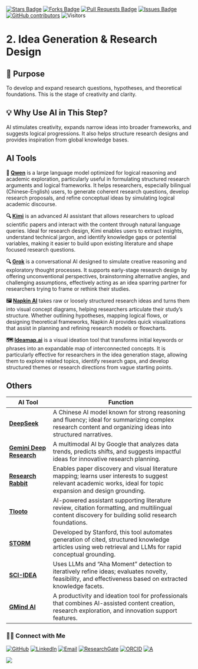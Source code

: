 <a href="https://github.com/drshahizan/short-course/stargazers"><img src="https://img.shields.io/github/stars/drshahizan/short-course" alt="Stars Badge"/></a>
<a href="https://github.com/drshahizan/short-course/network/members"><img src="https://img.shields.io/github/forks/drshahizan/short-course" alt="Forks Badge"/></a>
<a href="https://github.com/drshahizan/short-course/pulls"><img src="https://img.shields.io/github/issues-pr/drshahizan/short-course" alt="Pull Requests Badge"/></a>
<a href="https://github.com/drshahizan/short-course"><img src="https://img.shields.io/github/issues/drshahizan/short-course" alt="Issues Badge"/></a>
<a href="https://github.com/drshahizan/short-course/graphs/contributors"><img alt="GitHub contributors" src="https://img.shields.io/github/contributors/drshahizan/short-course?color=2b9348"></a>
![Visitors](https://api.visitorbadge.io/api/visitors?path=https%3A%2F%2Fgithub.com%2Fdrshahizan%2Fshort-course&labelColor=%23d9e3f0&countColor=%23697689&style=flat)

# 2. Idea Generation & Research Design

## 🔸 Purpose
To develop and expand research questions, hypotheses, and theoretical foundations. This is the stage of creativity and clarity.

## 💡 Why Use AI in This Step?
AI stimulates creativity, expands narrow ideas into broader frameworks, and suggests logical progressions. It also helps structure research designs and provides inspiration from global knowledge bases.

## AI Tools

**🧮 [Qwen](./ai/qwen.md)** is a large language model optimized for logical reasoning and academic exploration, particularly useful in formulating structured research arguments and logical frameworks. It helps researchers, especially bilingual (Chinese-English) users, to generate coherent research questions, develop research proposals, and refine conceptual ideas by simulating logical academic discourse.

**🔍 [Kimi](./ai/kimi.md)** is an advanced AI assistant that allows researchers to upload scientific papers and interact with the content through natural language queries. Ideal for research design, Kimi enables users to extract insights, understand technical jargon, and identify knowledge gaps or potential variables, making it easier to build upon existing literature and shape focused research questions.

**🔍 [Grok](./ai/grok.md)** is a conversational AI designed to simulate creative reasoning and exploratory thought processes. It supports early-stage research design by offering unconventional perspectives, brainstorming alternative angles, and challenging assumptions, effectively acting as an idea sparring partner for researchers trying to frame or rethink their studies.

**🖼️ [Napkin AI](./ai/napkin.md)** takes raw or loosely structured research ideas and turns them into visual concept diagrams, helping researchers articulate their study’s structure. Whether outlining hypotheses, mapping logical flows, or designing theoretical frameworks, Napkin AI provides quick visualizations that assist in planning and refining research models or flowcharts.

**🗺️ [Ideamap.ai](./ai/ideamap.md)** is a visual ideation tool that transforms initial keywords or phrases into an expandable map of interconnected concepts. It is particularly effective for researchers in the idea generation stage, allowing them to explore related topics, identify research gaps, and develop structured themes or research directions from vague starting points.

## Others
| AI Tool                                                                                                      | Function |
| ---------------------------------------------------------------------------------------------------------------- | ---------------------------------------------------------------------------------------------------------------------------------------------------------------- |
| [**DeepSeek**](https://www.deepseek.com/)              | A Chinese AI model known for strong reasoning and fluency; ideal for summarizing complex research content and organizing ideas into structured narratives.       |
| [**Gemini Deep Research**](https://gemini.google/overview/deep-research)         | A multimodal AI by Google that analyzes data trends, predicts shifts, and suggests impactful ideas for innovative research planning.                             |
| [**Research Rabbit**](https://www.researchrabbit.ai/)                                                            | Enables paper discovery and visual literature mapping; learns user interests to suggest relevant academic works, ideal for topic expansion and design grounding. |
| [**Tlooto**](https://tlooto.com/)                                                               | AI-powered assistant supporting literature review, citation formatting, and multilingual content discovery for building solid research foundations.              |
| [**STORM**](https://en.wikipedia.org/wiki/STORM_%28AI_Tool%29)                                                   | Developed by Stanford, this tool automates generation of cited, structured knowledge articles using web retrieval and LLMs for rapid conceptual grounding.       |
| [**SCI-IDEA**](https://arxiv.org/abs/2503.19257)                                                                 | Uses LLMs and “Aha Moment” detection to iteratively refine ideas; evaluates novelty, feasibility, and effectiveness based on extracted knowledge facets.         |
| [**GMind AI**](https://en.wikipedia.org/wiki/GMind_AI)                                                           | A productivity and ideation tool for professionals that combines AI-assisted content creation, research exploration, and innovation support features.            |


### 🙌🏻 Connect with Me
<p align="left">
    <a href="https://github.com/drshahizan" target="_blank"><img alt="GitHub" src="https://img.shields.io/badge/-@drshahizan-181717?style=flat-square&logo=GitHub&logoColor=white"></a>
    <a href="https://www.linkedin.com/in/drshahizan" target="_blank"><img alt="LinkedIn" src="https://img.shields.io/badge/-drshahizan-blue?style=flat-square&logo=Linkedin&logoColor=white&link=https://www.linkedin.com/in/drshahizan/"></a>
    <a href="mailto:shahizan@utm.my" target="_blank"><img alt="Email" src="https://img.shields.io/badge/-shahizan@utm.my-c14438?style=flat-square&logo=Gmail&logoColor=white&link=mailto:shahizan@utm.my.com"></a>
    <a href="https://www.researchgate.net/profile/Mohd-Othman-28" target="_blank"><img alt="ResearchGate" src="https://img.shields.io/badge/-ResearchGate-00CCBB?style=flat-square&logo=ResearchGate&logoColor=white"></a>
    <a href="https://orcid.org/0000-0003-4261-1873" target="_blank"><img alt="ORCID" src="https://img.shields.io/badge/-ORCID-A6CE39?style=flat-square&logo=ORCID&logoColor=white"></a> 
 <a href="https://visitorbadge.io/status?path=https%3A%2F%2Fgithub.com%2Fdrshahizan" target="_blank"><img alt="A" src="https://api.visitorbadge.io/api/visitors?path=https%3A%2F%2Fgithub.com%2Fdrshahizan&labelColor=%23697689&countColor=%23555555&style=plastic"></a>
 
![](https://hit.yhype.me/github/profile?user_id=81284918)
</p>
